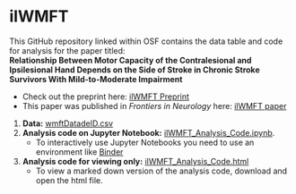 # ilWMFT
This GitHub repository linked within OSF contains the data table and code for analysis for the paper titled:<br>
**Relationship Between Motor Capacity of the Contralesional and Ipsilesional Hand Depends on the Side of Stroke in Chronic Stroke Survivors With Mild-to-Moderate Impairment**

- Check out the preprint here: [ilWMFT Preprint](https://www.biorxiv.org/content/10.1101/635136v2.full)
- This paper was published in *Frontiers in Neurology* here: [ilWMFT paper](https://doi.org/10.3389/fneur.2019.01340)

1) **Data:** [wmftDatadeID.csv](https://github.com/rinivarg/ilWMFT/blob/master/wmftData_deID.csv)
2) **Analysis code on Jupyter Notebook:** [ilWMFT_Analysis_Code.ipynb](https://github.com/rinivarg/ilWMFT/blob/master/ilWMFT_Analysis_Code.ipynb). 
    - To interactively use Jupyter Notebooks you need to use an environment like [Binder](https://mybinder.org)
3) **Analysis code for viewing only:** [ilWMFT_Analysis_Code.html](https://github.com/rinivarg/ilWMFT/blob/master/ilWMFT_Analysis_Code.html)
    - To view a marked down version of the analysis code, download and open the html file.

